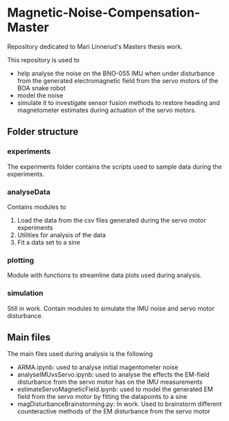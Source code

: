 # Magnetic-Noise-Compensation-Master
Repository dedicated to Mari Linnerud's Masters thesis work. 

This repository is used to 
- help analyse the noise on the BNO-055 IMU when under disturbance from the generated electromagnetic field from the servo motors of the BOA snake robot
- model the noise
- simulate it to investigate sensor fusion methods to restore heading and magnetometer estimates during actuation of the servo motors.

## Folder structure
### experiments
The experiments folder contains the scripts used to sample data during the experiments.

### analyseData
Contains modules to 
1. Load the data from the csv files generated during the servo motor experiments
2. Utilities for analysis of the data
3. Fit a data set to a sine

### plotting
Module with functions to streamline data plots used during analysis.

### simulation
Still in work.
Contain modules to simulate the IMU noise and servo motor disturbance.

## Main files
The main files used during analysis is the following
- ARMA.ipynb: used to analyse initial magentometer noise
- analyseIMUvsServo.ipynb: used to analyse the effects the EM-field disturbance from the servo motor has on the IMU measurements
- estimateServoMagneticField.ipynb: used to model the generated EM field from the servo motor by fitting the datapoints to a sine
- magDisturbanceBrainstorming.py: In work. Used to brainstorm different counteractive methods of the EM disturbance from the servo motor